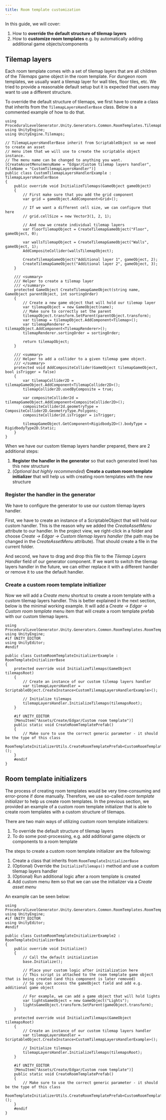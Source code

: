 ```yaml
---
title: Room template customization
---
```


In this guide, we will cover:

1. How to **override the default structure of tilemap layers**
2. How to **customize room templates** e.g. by automatically adding additional game objects/components

## Tilemap layers

Each room template comes with a set of tilemap layers that are all children of the *Tilemaps* game object in the room template. For dungeon room templates, we usually want a tilemap layer for wall tiles, floor tiles, etc. We tried to provide a reasonable default setup but it is expected that users may want to use a different structure.

To override the default structure of tilemaps, we first have to create a class that inherits from the `TilemapLayersHandlerBase` class. Below is a commented example of how to do that.

    using ProceduralLevelGenerator.Unity.Generators.Common.RoomTemplates.TilemapLayers;
    using UnityEngine;
    using UnityEngine.Tilemaps;

    // TilemapLayersHandlerBase inherit from ScriptableObject so we need to create an asset
    // menu item that we will use to create the scriptable object instance.
    // The menu name can be changed to anything you want.
    [CreateAssetMenu(menuName = "Edgar/Custom tilemap layers handler", fileName = "CustomTilemapLayersHandler")]
    public class CustomTilemapLayersHandlerExample : TilemapLayersHandlerBase
    {
        public override void InitializeTilemaps(GameObject gameObject)
        {
            // First make sure that you add the grid component
            var grid = gameObject.AddComponent<Grid>();

            // If we want a different cell size, we can configure that here
            // grid.cellSize = new Vector3(1, 2, 1);

            // And now we create individual tilemap layers
            var floorTilemapObject = CreateTilemapGameObject("Floor", gameObject, 0);

            var wallsTilemapObject = CreateTilemapGameObject("Walls", gameObject, 1);
            AddCompositeCollider(wallsTilemapObject);

            CreateTilemapGameObject("Additional layer 1", gameObject, 2);
            CreateTilemapGameObject("Additional layer 2", gameObject, 3);
        }

        /// <summary>
        /// Helper to create a tilemap layer
        /// </summary>
        protected GameObject CreateTilemapGameObject(string name, GameObject parentObject, int sortingOrder)
        {
            // Create a new game object that will hold our tilemap layer
            var tilemapObject = new GameObject(name);
            // Make sure to correctly set the parent
            tilemapObject.transform.SetParent(parentObject.transform);
            var tilemap = tilemapObject.AddComponent<Tilemap>();
            var tilemapRenderer = tilemapObject.AddComponent<TilemapRenderer>();
            tilemapRenderer.sortingOrder = sortingOrder;

            return tilemapObject;
        }

        /// <summary>
        /// Helper to add a collider to a given tilemap game object.
        /// </summary>
        protected void AddCompositeCollider(GameObject tilemapGameObject, bool isTrigger = false)
        {
            var tilemapCollider2D = tilemapGameObject.AddComponent<TilemapCollider2D>();
            tilemapCollider2D.usedByComposite = true;

            var compositeCollider2d = tilemapGameObject.AddComponent<CompositeCollider2D>();
            compositeCollider2d.geometryType = CompositeCollider2D.GeometryType.Polygons;
            compositeCollider2d.isTrigger = isTrigger;

            tilemapGameObject.GetComponent<Rigidbody2D>().bodyType = RigidbodyType2D.Static;
        }
    }

When we have our custom tilemap layers handler prepared, there are 2 additional steps:

1. **Register the handler in the generator** so that each generated level has this new structure
2. (*Optional but highly recommended*) **Create a custom room template initializer** that will help us with creating room templates with the new structure

### Register the  handler in the generator

We have to configure the generator to use our custom tilemap layers handler.

First, we have to create an instance of a ScriptableObject that will hold our custom handler. This is the reason why we added the *CreateAssetMenu* attribute to our handler. In the project view, we right-click in a folder and choose *Create -> Edgar -> Custom tilemap layers handler* (the path may be changed in the *CreateAssetMenu* attribute). That should create a file in the current folder.

And second, we have to drag and drop this file to the *Tilemap Layers Handler* field of our generator component. If we want to switch the tilemap layers handler in the future, we can either replace it with a different handler or remove it to use the default handler.

### Create a custom room template initializer

Now we will add a *Create menu* shortcut to create a room template with a custom tilemap layers handler. This is better explained in the next section, below is the minimal working example. It will add a *Create -> Edgar -> Custom room template* menu item that will create a room template prefab with our custom tilemap layers.

    using ProceduralLevelGenerator.Unity.Generators.Common.RoomTemplates.RoomTemplateInitializers;
    using UnityEngine;
    #if UNITY_EDITOR
    using UnityEditor;
    #endif

    public class CustomRoomTemplateInitializerExample : RoomTemplateInitializerBase
    {
        protected override void InitializeTilemaps(GameObject tilemapsRoot)
        {
            // Create an instance of our custom tilemap layers handler
            var tilemapLayersHandler = ScriptableObject.CreateInstance<CustomTilemapLayersHandlerExample>();

            // Initialize tilemaps
            tilemapLayersHandler.InitializeTilemaps(tilemapsRoot);
        }

        #if UNITY_EDITOR
        [MenuItem("Assets/Create/Edgar/Custom room template")]
        public static void CreateRoomTemplatePrefab()
        {
            // Make sure to use the correct generic parameter - it should be the type of this class
            RoomTemplateInitializerUtils.CreateRoomTemplatePrefab<CustomRoomTemplateInitializerExample>();
        }
        #endif
    }


## Room template initializers

The process of creating room templates would be very time-consuming and error-prone if done manually. Therefore, we use so-called *room template initializer* to help us create room templates. In the previous section, we provided an example of a custom room template initializer that is able to create room templates with a custom structure of tilemaps.

There are two main ways of utilizing custom room template initializers:

1. To override the default structure of tilemap layers
2. To do some post-processing, e.g. add additional game objects or components to a room template

The steps to create a custom room template initializer are the following:

1. Create a class that inherits from `RoomTemplateInitializerBase`
2. (Optional) Override the `InitializeTilemaps()` method and use a custom tilemap layers handler
3. (Optional) Run additional logic after a room template is created
4. Add custom menu item so that we can use the initializer via a *Create asset menu*

An example can be seen below:

    using ProceduralLevelGenerator.Unity.Generators.Common.RoomTemplates.RoomTemplateInitializers;
    using UnityEngine;
    #if UNITY_EDITOR
    using UnityEditor;
    #endif

    public class CustomRoomTemplateInitializerExample2 : RoomTemplateInitializerBase
    {
        public override void Initialize()
        {
            // Call the default initialization
            base.Initialize();

            // Place your custom logic after initialization here
            // This script is attached to the room template game object that is being created (and this component is later removed)
            // So you can access the gameObject field and add e.g. additional game object

            // For example, we can add a game object that will hold lights
            var lightsGameObject = new GameObject("Lights");
            lightsGameObject.transform.SetParent(gameObject.transform);
        }

        protected override void InitializeTilemaps(GameObject tilemapsRoot)
        {
            // Create an instance of our custom tilemap layers handler
            var tilemapLayersHandler = ScriptableObject.CreateInstance<CustomTilemapLayersHandlerExample>();

            // Initialize tilemaps
            tilemapLayersHandler.InitializeTilemaps(tilemapsRoot);
        }

        #if UNITY_EDITOR
        [MenuItem("Assets/Create/Edgar/Custom room template")]
        public static void CreateRoomTemplatePrefab()
        {
            // Make sure to use the correct generic parameter - it should be the type of this class
            RoomTemplateInitializerUtils.CreateRoomTemplatePrefab<CustomRoomTemplateInitializerExample2>();
        }
        #endif
    }
